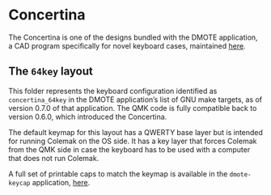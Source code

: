 Concertina
==========

The Concertina is one of the designs bundled with the DMOTE application, a CAD
program specifically for novel keyboard cases, maintained
[here](https://github.com/veikman/dactyl-keyboard).

## The `64key` layout

This folder represents the keyboard configuration identified as
`concertina_64key` in the DMOTE application’s list of GNU make targets, as of
version 0.7.0 of that application. The QMK code is fully compatible back to
version 0.6.0, which introduced the Concertina.

The default keymap for this layout has a QWERTY base layer but is intended for
running Colemak on the OS side. It has a key layer that forces Colemak from the
QMK side in case the keyboard has to be used with a computer that does not run
Colemak.

A full set of printable caps to match the keymap is available in the
`dmote-keycap` application, [here](https://github.com/veikman/dmote-keycap).

